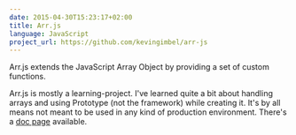 ```yaml
---
date: 2015-04-30T15:23:17+02:00
title: Arr.js
language: JavaScript
project_url: https://github.com/kevingimbel/arr-js
---
```

Arr.js extends the JavaScript Array Object by providing a set of custom functions.

Arr.js is mostly a learning-project. I've learned quite a bit about handling arrays and using Prototype (not the framework) while creating it. It's by all means not meant to be used in any kind of production environment. There's a [doc page](https://kevingimbel.github.io/arr-js/doc/arr.js.html) available. 
